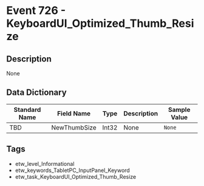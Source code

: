 # Event 726 - KeyboardUI_Optimized_Thumb_Resize

## Description
None

## Data Dictionary
|Standard Name|Field Name|Type|Description|Sample Value|
|---|---|---|---|---|
|TBD|NewThumbSize|Int32|None|`None`|

## Tags
* etw_level_Informational
* etw_keywords_TabletPC_InputPanel_Keyword
* etw_task_KeyboardUI_Optimized_Thumb_Resize